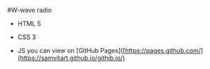 #W-wave radio
- HTML 5
* CSS 3
+ JS
  you can view on [GitHub Pages]([https://pages.github.com/](https://samvitart.github.io/githib.io/)
